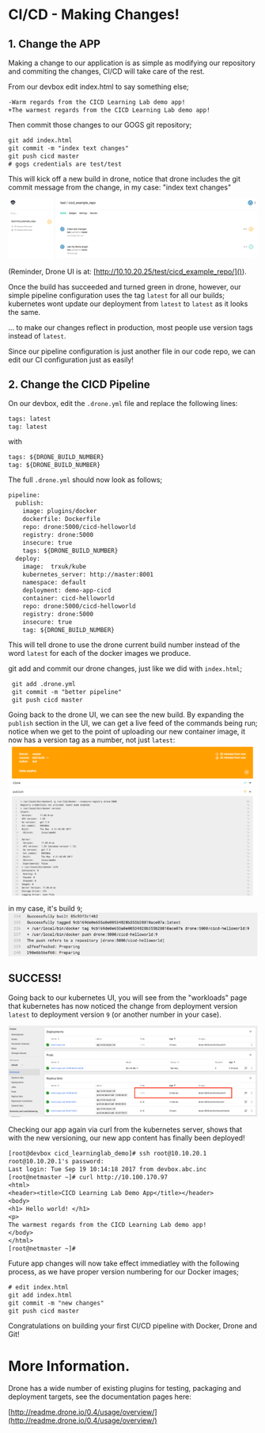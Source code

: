 # CI/CD - Making Changes!

## 1. Change the APP

Making a change to our application is as simple as modifying our repository and commiting the changes, CI/CD will take care of the rest.

From our devbox edit index.html to say something else;

```
-Warm regards from the CICD Learning Lab demo app!
+The warmest regards from the CICD Learning Lab demo app!
```

Then commit those changes to our GOGS git repository;

```
git add index.html
git commit -m "index text changes"
git push cicd master
# gogs credentials are test/test
```
This will kick off a new build in drone, notice that drone includes the git commit message from the change, in my case: "index text changes"

![](./assets/images/cichange1.png) 

(Reminder, Drone UI is at: [http://10.10.20.25/test/cicd_example_repo/]()).

Once the build has succeeded and turned green in drone, however, our simple pipeline configuration uses the tag `latest` for all our builds; kubernetes wont update our deployment from `latest` to `latest` as it looks the same.

... to make our changes reflect in production, most people use version tags instead of `latest`.

Since our pipeline configuration is just another file in our code repo, we can edit our CI configuration just as easily!

## 2. Change the CICD Pipeline

On our devbox, edit the `.drone.yml` file and replace the following lines:

```
tags: latest
tag: latest
```
with 

```
tags: ${DRONE_BUILD_NUMBER}
tag: ${DRONE_BUILD_NUMBER}
```

The full `.drone.yml` should now look as follows;

```
pipeline:
  publish:
    image: plugins/docker
    dockerfile: Dockerfile
    repo: drone:5000/cicd-helloworld
    registry: drone:5000
    insecure: true
    tags: ${DRONE_BUILD_NUMBER}
  deploy:
    image:  trxuk/kube
    kubernetes_server: http://master:8001
    namespace: default
    deployment: demo-app-cicd
    container: cicd-helloworld
    repo: drone:5000/cicd-helloworld
    registry: drone:5000
    insecure: true
    tag: ${DRONE_BUILD_NUMBER}
```

This will tell drone to use the drone current build number instead of the word `latest` for each of the docker images we produce.

git add and commit our drone changes, just like we did with `index.html`;

```
 git add .drone.yml
 git commit -m "better pipeline"
 git push cicd master
```

Going back to the drone UI, we can see the new build. By expanding the `publish` section in the UI, we can get a live feed of the commands being run; notice when we get to the point of uploading our new container image, it now has a version tag as a number, not just `latest`:
![](./assets/images/latest9.png) 

in my case, it's build `9`;
![](./assets/images/build9.png) 

## SUCCESS!
Going back to our kubernetes UI, you will see from the "workloads" page that kubernetes has now noticed the change from deployment version `latest` to deployment version `9` (or another number in your case).

![](./assets/images/k8supdate.png)

Checking our app again via curl from the kubernetes server, shows that with the new versioning, our new app content has finally been deployed!

```
[root@devbox cicd_learninglab_demo]# ssh root@10.10.20.1
root@10.10.20.1's password:
Last login: Tue Sep 19 10:14:18 2017 from devbox.abc.inc
[root@netmaster ~]# curl http://10.100.170.97
<html>
<header><title>CICD Learning Lab Demo App</title></header>
<body>
<h1> Hello world! </h1>
<p>
The warmest regards from the CICD Learning Lab demo app!
</body>
</html>
[root@netmaster ~]#
```

Future app changes will now take effect immediatley with the following process, as we have proper version numbering for our Docker images;

```
# edit index.html
git add index.html
git commit -m "new changes"
git push cicd master
```

Congratulations on building your first CI/CD pipeline with Docker, Drone and Git!

# More Information.
Drone has a wide number of existing plugins for testing, packaging and deployment targets, see the documentation pages here:

[http://readme.drone.io/0.4/usage/overview/](http://readme.drone.io/0.4/usage/overview/)







